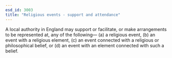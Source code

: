 ```yaml
---
esd_id: 3003
title: "Religious events - support and attendance"
---
```


A local authority in England may support or facilitate, or make arrangements to be represented at, any of the following—
(a) a religious event,
(b) an event with a religious element,
(c) an event connected with a religious or philosophical belief, or
(d) an event with an element connected with such a belief.

